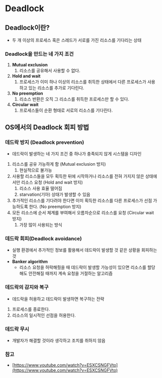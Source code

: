 # Deadlock
## Deadlock이란?

- 두 개 이상의 프로세스 혹은 스레드가 서로를 가진 리소스를 기다리는 상태

### Deadlock을 만드는 네 가지 조건

1. **Mutual exclusion**
    1. 리소스를 공유해서 사용할 수 없다.
2. **Hold and wait**
    1. 프로세스가 이미 하나 이상의 리소스를 취득한 상태에서 다른 프로세스가 사용하고 있는 리소스를 추가로 기다린다.
3. **No preemption**
    1. 리소스 반환은 오직 그 리소스를 취득한 프로세스만 할 수 있다.
4. **Circular wait**
    1. 프로세스들이 순환 형태로 서로의 리소스를 기다린다.

## OS에서의 Deadlock 회피 방법

### 데드락 방지 (Deadlock prevention)

- 데드락이 발생하는 네 가지 조건 중 하나가 충족되지 않게 시스템을 디자인
1. 리소스를 공유 가능하게 함 (Mutual exclusion 방지)
    1. 현실적으로 불가능
2. 사용할 리소스들을 모두 획득한 뒤에 시작하거나 리소스를 전혀 가지지 않은 상태에서만 리소스 요청 (Hold and wait 방지)
    1. 리소스 사용 효율 떨어짐
    2. starvation(기아) 상태가 발생할 수 있음
3. 추가적인 리소스를 기다려야 한다면 이미 획득한 리소스를 다른 프로세스가 선점 가능하도록 한다. (No preemption 방지)
4. 모든 리소스에 순서 체계를 부여해서 오름차순으로 리소스를 요청 (Circular wait 방지)
    1. 가장 많이 사용되는 방식

### 데드락 회피(Deadlock avoidance)

- 실행 환경에서 추가적인 정보를 활용해서 데드락이 발생할 것 같은 상황을 회피하는 것
- **Banker algorithm**
    - 리소스 요청을 허락해줬을 때 데드락이 발생할 가능성이 있으면 리소스를 할당해도 안전해질 때까지 계속 요청을 거절하는 알고리즘

### 데드락의 감지와 복구

- 데드락을 허용하고 데드락이 발생하면 복구하는 전략
1. 프로세스를 종료한다.
2. 리소스의 일시적인 선점을 허용한다.

### 데드락 무시

- 개발자가 해결할 것이라 생각하고 조치를 취하지 않음

### 참고

- [https://www.youtube.com/watch?v=ESXCSNGFVto](https://www.youtube.com/watch?v=ESXCSNGFVto)
